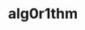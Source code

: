 ---
title: alg0r1thm
layout: default
modal-id: 5
img: alg0r1thm.jpg
alt: image-alt=
description: 
---